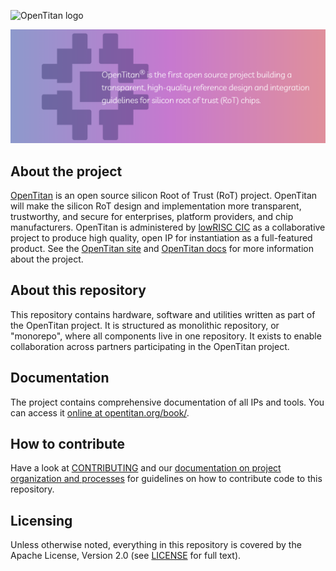 
![OpenTitan logo](./images/title_ot.png)

![OpenTitan header](./images/header_top.png)

## About the project

[OpenTitan](https://opentitan.org) is an open source silicon Root of Trust (RoT) project.
OpenTitan will make the silicon RoT design and implementation more transparent, trustworthy, and secure for enterprises, platform providers, and chip manufacturers.
OpenTitan is administered by [lowRISC CIC](https://www.lowrisc.org) as a collaborative project to produce high quality, open IP for instantiation as a full-featured product.
See the [OpenTitan site](https://opentitan.org) and [OpenTitan docs](https://opentitan.org/book/) for more information about the project.

## About this repository

This repository contains hardware, software and utilities written as part of the OpenTitan project.
It is structured as monolithic repository, or "monorepo", where all components live in one repository.
It exists to enable collaboration across partners participating in the OpenTitan project.

## Documentation

The project contains comprehensive documentation of all IPs and tools.
You can access it [online at opentitan.org/book/](https://opentitan.org/book/).

## How to contribute

Have a look at [CONTRIBUTING](CONTRIBUTING.md) and our [documentation on project organization and processes](./doc/project_governance/README.md) for guidelines on how to contribute code to this repository.

## Licensing

Unless otherwise noted, everything in this repository is covered by the Apache License, Version 2.0 (see [LICENSE](https://github.com/lowRISC/opentitan/blob/master/LICENSE) for full text).
